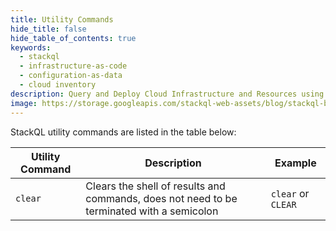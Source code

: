 ```yaml
---
title: Utility Commands
hide_title: false
hide_table_of_contents: true
keywords:
  - stackql
  - infrastructure-as-code
  - configuration-as-data
  - cloud inventory
description: Query and Deploy Cloud Infrastructure and Resources using SQL
image: https://storage.googleapis.com/stackql-web-assets/blog/stackql-blog-post-featured-image.png
---
```


StackQL utility commands are listed in the table below:

| Utility Command | Description | Example |
|--|--|--|
| `clear` | Clears the shell of results and commands, does not need to be terminated with a semicolon | `clear` or `CLEAR` |